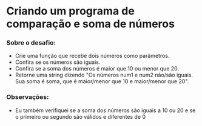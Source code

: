 # Criando um programa de comparação e soma de números
### Sobre o desafio:
 - Crie uma função que recebe dois números como parâmetros.
 - Confira se os números são iguais.
 - Confira se a soma dos números é maior que 10 ou menor que 20.
 - Retorne uma string dizendo "Os números num1 e num2 não/são iguais. Sua soma é soma, que é maior/menor que 10 e maior/menor que 20".
 
### Observações:
 - Eu também verifiquei se a soma dos números são iguais a 10 ou 20 e se o primeiro ou segundo são válidos e diferentes de 0